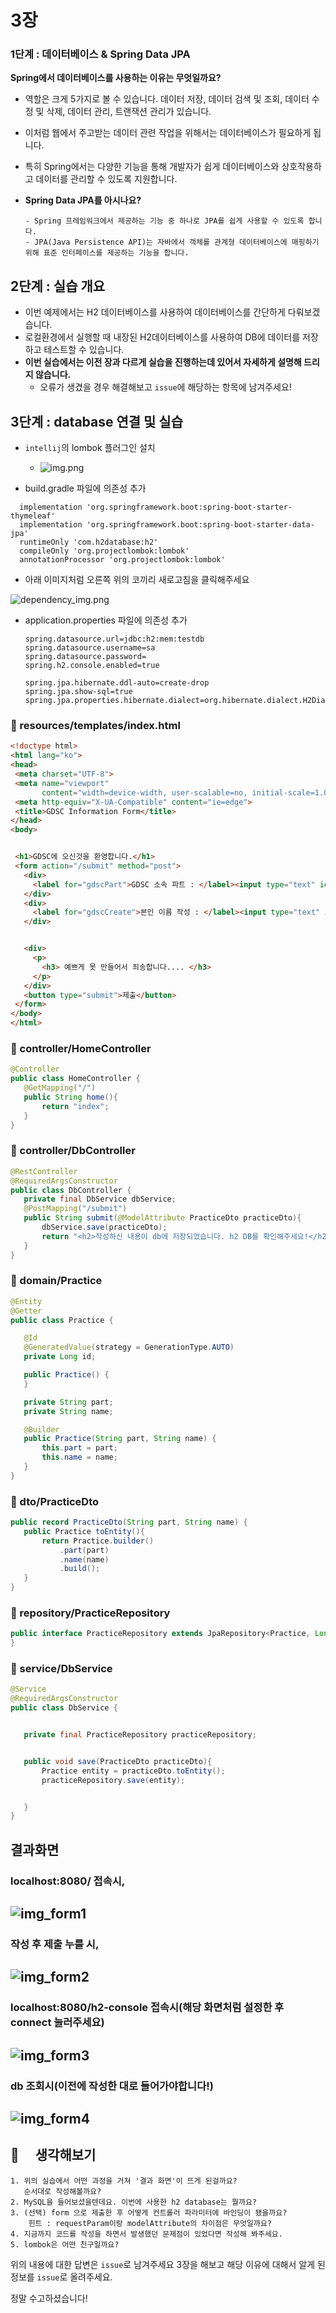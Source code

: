 # 3장

### 1단계 : 데이터베이스 & Spring Data JPA

**Spring에서 데이터베이스를 사용하는 이유는 무엇일까요?**

- 역할은 크게 5가지로 볼 수 있습니다. 데이터 저장, 데이터 검색 및 조회, 데이터 수정 및 삭제, 데이터 관리, 트랜잭션 관리가 있습니다.
- 이처럼 웹에서 주고받는 데이터 관련 작업을 위해서는 데이터베이스가 필요하게 됩니다.
- 특히 Spring에서는 다양한 기능을 통해 개발자가 쉽게 데이터베이스와 상호작용하고 데이터를 관리할 수 있도록 지원합니다.
- **Spring Data JPA를 아시나요?**

      - Spring 프레임워크에서 제공하는 기능 중 하나로 JPA를 쉽게 사용할 수 있도록 합니다.
      - JPA(Java Persistence API)는 자바에서 객체를 관계형 데이터베이스에 매핑하기 위해 표준 인터페이스를 제공하는 기능을 합니다.

## 2단계 : 실습 개요

- 이번 예제에서는 H2 데이터베이스를 사용하여 데이터베이스를 간단하게 다뤄보겠습니다.
- 로컬환경에서 실행할 때 내장된 H2데이터베이스를 사용하여 DB에 데이터를 저장하고 테스트할 수 있습니다.
- **이번 실습에서는 이전 장과 다르게 실습을 진행하는데 있어서 자세하게 설명해 드리지 않습니다.**
  - 오류가 생겼을 경우 해결해보고 `issue`에 해당하는 항목에 남겨주세요!

## 3단계 : database 연결 및 실습

- `intellij`의 lombok 플러그인 설치
  - ![img.png](img/lombok.png)



- build.gradle 파일에 의존성 추가
```
  implementation 'org.springframework.boot:spring-boot-starter-thymeleaf'
  implementation 'org.springframework.boot:spring-boot-starter-data-jpa'
  runtimeOnly 'com.h2database:h2'
  compileOnly 'org.projectlombok:lombok'
  annotationProcessor 'org.projectlombok:lombok'
 ```
  - 아래 이미지처럼 오른쪽 위의 코끼리 새로고침을 클릭해주세요
  
  ![dependency_img.png](./img/dependency_img.png)

 
- application.properties 파일에 의존성 추가

  ```properties
  spring.datasource.url=jdbc:h2:mem:testdb
  spring.datasource.username=sa
  spring.datasource.password=
  spring.h2.console.enabled=true

  spring.jpa.hibernate.ddl-auto=create-drop
  spring.jpa.show-sql=true
  spring.jpa.properties.hibernate.dialect=org.hibernate.dialect.H2Dialect
  ```

### 📁 resources/templates/index.html

```html
<!doctype html>
<html lang="ko">
<head>
 <meta charset="UTF-8">
 <meta name="viewport"
       content="width=device-width, user-scalable=no, initial-scale=1.0, maximum-scale=1.0, minimum-scale=1.0">
 <meta http-equiv="X-UA-Compatible" content="ie=edge">
 <title>GDSC Information Form</title>
</head>
<body>


 <h1>GDSC에 오신것을 환영합니다.</h1>
 <form action="/submit" method="post">
   <div>
     <label for="gdscPart">GDSC 소속 파트 : </label><input type="text" id="gdscPart" name="part" placeholder="ex) FE, BE, ML">
   </div>
   <div>
     <label for="gdscCreate">본인 이름 작성 : </label><input type="text" id="gdscCreate" name="name" placeholder="ex)홍길동">
   </div>


   <div>
     <p>
       <h3> 예쁘게 못 만들어서 죄송합니다.... </h3>
     </p>
   </div>
   <button type="submit">제출</button>
 </form>
</body>
</html>

```

### 📁 controller/HomeController

```java
@Controller
public class HomeController {
   @GetMapping("/")
   public String home(){
       return "index";
   }
}
```

### 📁 controller/DbController

```java
@RestController
@RequiredArgsConstructor
public class DbController {
   private final DbService dbService;
   @PostMapping("/submit")
   public String submit(@ModelAttribute PracticeDto practiceDto){
       dbService.save(practiceDto);
       return "<h2>작성하신 내용이 db에 저장되었습니다. h2 DB를 확인해주세요!</h2>";
   }
}
```

### 📁 domain/Practice

```java
@Entity
@Getter
public class Practice {

   @Id
   @GeneratedValue(strategy = GenerationType.AUTO)
   private Long id;

   public Practice() {
   }

   private String part;
   private String name;

   @Builder
   public Practice(String part, String name) {
       this.part = part;
       this.name = name;
   }
}
```

### 📁 dto/PracticeDto

```java
public record PracticeDto(String part, String name) {
   public Practice toEntity(){
       return Practice.builder()
           .part(part)
           .name(name)
           .build();
   }
}
```

### 📁 repository/PracticeRepository

```java
public interface PracticeRepository extends JpaRepository<Practice, Long> {
}

```

### 📁 service/DbService

```java
@Service
@RequiredArgsConstructor
public class DbService {


   private final PracticeRepository practiceRepository;


   public void save(PracticeDto practiceDto){
       Practice entity = practiceDto.toEntity();
       practiceRepository.save(entity);


   }
}

```

## 결과화면

### localhost:8080/ 접속시,

## ![img_form1](./img/form_img1.png)

### 작성 후 제출 누를 시,

## ![img_form2](./img/form_img2.png)

### localhost:8080/h2-console 접속시(해당 화면처럼 설정한 후 connect 눌러주세요)

## ![img_form3](./img/form_img3.png)

### db 조회시(이전에 작성한 대로 들어가야합니다!)

## ![img_form4](./img/form_img4.png)

## 🔎 　생각해보기

````
1. 위의 실습에서 어떤 과정을 거쳐 '결과 화면'이 뜨게 된걸까요?
   순서대로 작성해볼까요?
2. MySQL을 들어보셨을텐데요. 이번에 사용한 h2 database는 뭘까요?
3. (선택) form 으로 제출한 후 어떻게 컨트롤러 파라미터에 바인딩이 됐을까요?
    힌트 : requestParam이랑 modelAttribute의 차이점은 무엇일까요?
4. 지금까지 코드를 작성을 하면서 발생했던 문제점이 있었다면 작성해 봐주세요.
5. lombok은 어떤 친구일까요?
````

위의 내용에 대한 답변은 `issue`로 남겨주세요
3장을 해보고 해당 이유에 대해서 알게 된 정보를 `issue`로 올려주세요.

정말 수고하셨습니다!
